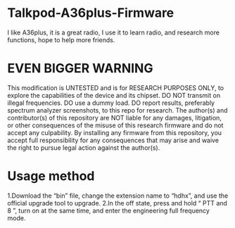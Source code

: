 # Talkpod-A36plus-Firmware
I like A36plus, it is a great radio, I use it to learn radio, and research more functions, hope to help more friends.
# EVEN BIGGER WARNING
This modification is UNTESTED and is for RESEARCH PURPOSES ONLY, to explore the capabilities of the device and its chipset. DO NOT transmit on illegal frequencies. DO use a dummy load. DO report results, preferably spectrum analyzer screenshots, to this repo for research. The author(s) and contributor(s) of this repository are NOT liable for any damages, litigation, or other consequences of the misuse of this research firmware and do not accept any culpability. By installing any firmware from this repository, you accept full responsibility for any consequences that may arise and waive the right to pursue legal action against the author(s).
# Usage method
1.Download the “bin” file, change the extension name to “hdhx”, and use the official upgrade tool to upgrade.
2.In the off state, press and hold “ PTT and 8 ”, turn on at the same time, and enter the engineering full frequency mode.

